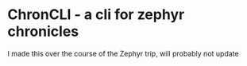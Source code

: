 # ChronCLI - a cli for zephyr chronicles
I made this over the course of the Zephyr trip, will probably not update
